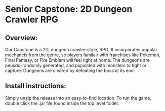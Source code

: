 # Senior Capstone: 2D Dungeon Crawler RPG
## Overview:
Our Capstone is a 2D, dungeon crawler-style, RPG. It incorporates popular mechancis from the genre, so players familair with franchises like Pokemon, Final Fantasy, or Fire Emblem will feel right at home. The dungeons are peusdo-randomly generated, and populated with monsters to fight or capture. Dungeons are cleared by defeating the boss at its end.

## Install instructions:
Simply unzip the release into an easy-to-find location. To run the game, double click the .jar file found inside the top level folder.
